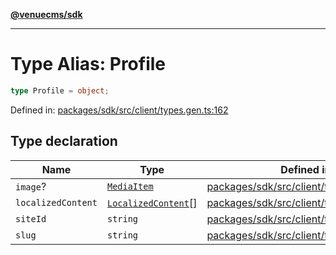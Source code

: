 [**@venuecms/sdk**](../Index.md)

***

# Type Alias: Profile

```ts
type Profile = object;
```

Defined in: [packages/sdk/src/client/types.gen.ts:162](https://github.com/venuecms/sdk/blob/0048e875fedcd11f329f993e4088b84401af4036/packages/sdk/src/client/types.gen.ts#L162)

## Type declaration

| Name | Type | Defined in |
| ------ | ------ | ------ |
| <a id="image"></a> `image`? | [`MediaItem`](MediaItem.md) | [packages/sdk/src/client/types.gen.ts:165](https://github.com/venuecms/sdk/blob/0048e875fedcd11f329f993e4088b84401af4036/packages/sdk/src/client/types.gen.ts#L165) |
| <a id="localizedcontent"></a> `localizedContent` | [`LocalizedContent`](LocalizedContent.md)[] | [packages/sdk/src/client/types.gen.ts:166](https://github.com/venuecms/sdk/blob/0048e875fedcd11f329f993e4088b84401af4036/packages/sdk/src/client/types.gen.ts#L166) |
| <a id="siteid"></a> `siteId` | `string` | [packages/sdk/src/client/types.gen.ts:163](https://github.com/venuecms/sdk/blob/0048e875fedcd11f329f993e4088b84401af4036/packages/sdk/src/client/types.gen.ts#L163) |
| <a id="slug"></a> `slug` | `string` | [packages/sdk/src/client/types.gen.ts:164](https://github.com/venuecms/sdk/blob/0048e875fedcd11f329f993e4088b84401af4036/packages/sdk/src/client/types.gen.ts#L164) |
